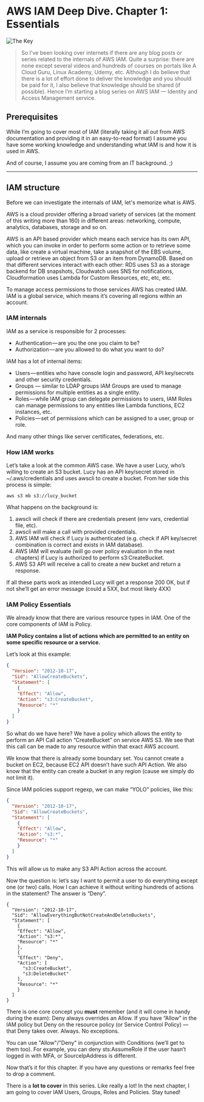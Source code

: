 # AWS IAM Deep Dive. Chapter 1: Essentials

![The Key](https://miro.medium.com/max/1400/0*tSJCOuBaULmAQIgQ.png "The Key")

> So I’ve been looking over internets if there are any blog posts or series
> related to the internals of AWS IAM. Quite a surprise: there are none except
> several videos and hundreds of courses on portals like A Cloud Guru, Linux
> Academy, Udemy, etc.
> Although I do believe that there is a lot of effort done to deliver the
> knowledge and you should be paid for it, I also believe that knowledge should
> be shared (if possible). Hence I’m starting a blog series on AWS IAM —
> Identity and Access Management service.

## Prerequisites

While I’m going to cover most of IAM (literally taking it all out from AWS
documentation and providing it in an easy-to-read format) I assume you have
some working knowledge and understanding what IAM is and how it is used in AWS.

And of course, I assume you are coming from an IT background. ;)

---

## IAM structure

Before we can investigate the internals of IAM, let's memorize what is AWS.

AWS is a cloud provider offering a broad variety of services (at the moment of
this writing more than 160) in different areas: networking, compute, analytics,
databases, storage and so on.

AWS is an API based provider which means each service has its own API, which
you can invoke in order to perform some action or to retrieve some data, like
create a virtual machine, take a snapshot of the EBS volume, upload or retrieve
an object from S3 or an item from DynamoDB. Based on that different services
interact with each other: RDS uses S3 as a storage backend for DB snapshots,
Cloudwatch uses SNS for notifications, Cloudformation uses Lambda for Custom
Resources, etc, etc, etc.

To manage access permissions to those services AWS has created IAM. IAM is a
global service, which means it’s covering all regions within an account.

### IAM internals

IAM as a service is responsible for 2 processes:

 - Authentication — are you the one you claim to be?
 - Authorization — are you allowed to do what you want to do?

IAM has a lot of internal items:

 - Users — entities who have console login and password, API key/secrets and other security credentials.
 - Groups — similar to LDAP groups IAM Groups are used to manage permissions for multiple entities as a single entity.
 - Roles — while IAM group can delegate permissions to users, IAM Roles can manage permissions to any entities like Lambda functions, EC2 instances, etc.
 - Policies — set of permissions which can be assigned to a user, group or role.

And many other things like server certificates, federations, etc.

### How IAM works

Let’s take a look at the common AWS case. We have a user Lucy, who’s willing to
create an S3 bucket. Lucy has an API key/secret stored in ~/.aws/credentials
and uses awscli to create a bucket. From her side this process is simple:

```
aws s3 mb s3://lucy_bucket
```

What happens on the background is:

 1. awscli will check if there are credentials present (env vars, credential file, etc).
 2. awscli will make a call with provided credentials.
 3. AWS IAM will check if Lucy is authenticated (e.g. check if API key/secret combination is correct and exists in IAM database).
 4. AWS IAM will evaluate (will go over policy evaluation in the next chapters) if Lucy is authorized to perform s3:CreateBucket.
 5. AWS S3 API will receive a call to create a new bucket and return a response.

If all these parts work as intended Lucy will get a response 200 OK, but if not
she’ll get an error message (could a 5XX, but most likely 4XX)

### IAM Policy Essentials

We already know that there are various resource types in IAM. One of the core
components of IAM is Policy.

**IAM Policy contains a list of actions which are permitted to an entity on some specific resource or a service.**

Let’s look at this example:

```json
{
  "Version": "2012-10-17",
  "Sid": "AllowCreateBuckets",
  "Statement": [ 
    {
    "Effect": "Allow",
    "Action": "s3:CreateBucket",
    "Resource": "*"
    }
  ]
}
```

So what do we have here? We have a policy which allows the entity to perform an
API Call action “CreateBucket” on service AWS S3. We see that this call can be
made to any resource within that exact AWS account.

We know that there is already some boundary set. You cannot create a bucket on
EC2, because EC2 API doesn’t have such API Action. We also know that the entity
can create a bucket in any region (cause we simply do not limit it).

Since IAM policies support regexp, we can make “YOLO” policies, like this:

```json
{
  "Version": "2012-10-17",
  "Sid": "AllowCreateBuckets",
  "Statement": [ 
    {
    "Effect": "Allow",
    "Action": "s3:*",
    "Resource": "*"
    }
  ]
}
```

This will allow us to make any S3 API Action across the account.

Now the question is: let’s say I want to permit a user to do everything except
one (or two) calls. How I can achieve it without writing hundreds of actions in
the statement? The answer is “Deny”.

```
{
  "Version": "2012-10-17",
  "Sid": "AllowEverythingButNotCreateAndDeleteBuckets",
  "Statement": [ 
    {
    "Effect": "Allow",
    "Action": "s3:*",
    "Resource": "*"
    },
    {
    "Effect": "Deny",
    "Action": [
      "s3:CreateBucket",
      "s3:DeleteBucket"
    ],
    "Resource": "*"
    }
  ]
}
```

There is one core concept you **must** remember (and it will come in handy
during the exam): Deny always overrides an Allow. If you have “Allow” in the
IAM policy but Deny on the resource policy (or Service Control Policy) — that
Deny takes over. Always. No exceptions.

You can use "Allow"/"Deny" in conjunction with Conditions (we’ll get to them
too). For example, you can deny sts:AssumeRole if the user hasn’t logged in
with MFA, or SourceIpAddress is different.

Now that’s it for this chapter. If you have any questions or remarks feel free
to drop a comment.

There is a **lot to cover** in this series. Like really a lot! In the next
chapter, I am going to cover IAM Users, Groups, Roles and Policies. Stay tuned!
